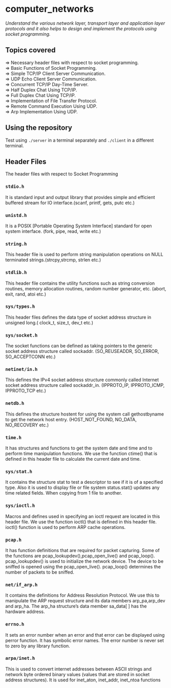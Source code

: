 # computer_networks
_Understand the various network layer, transport layer and application layer protocols and it also helps to design and implement the protocols using socket programming._

## Topics covered
=> Necessary header files with respect to socket programming. </br>
=> Basic Functions of Socket Programming. </br>
=> Simple TCP/IP Client Server Communication. </br>
=> UDP Echo Client Server Communication. </br>
=> Concurrent TCP/IP Day-Time Server. </br>
=> Half Duplex Chat Using TCP/IP. </br>
=> Full Duplex Chat Using TCP/IP. </br>
=> Implementation of File Transfer Protocol. </br>
=> Remote Command Execution Using UDP. </br>
=> Arp Implementation Using UDP. </br>

## Using the repository
Test using ```./server``` in a terminal separately and ```./client``` in a different terminal.

## Header Files
The header files with respect to Socket Programming

### ```stdio.h```
It is standard input and output library that provides simple and efficient buffered stream for IO interface.(scanf, printf, gets, putc etc.)

### ```unistd.h```
It is a POSIX [Portable Operating System Interface] standard for open system interface. (fork, pipe, read, write etc.)

### ```string.h```
This header file is used to perform string manipulation operations on NULL terminated strings.(strcpy,strcmp, strlen etc.)

### ```stdlib.h```
This header file contains the utility functions such as string conversion routines, memory allocation routines, random number generator, etc. (abort, exit, rand, atoi etc.)

### ```sys/types.h```
This header files defines the data type of socket address structure in unsigned long.( clock_t, size_t, dev_t etc.)

### ```sys/socket.h```
The socket functions can be defined as taking pointers to the generic socket address structure called sockaddr. (SO_REUSEADDR, SO_ERROR, SO_ACCEPTCONN etc.)

### ```netinet/in.h```
This defines the IPv4 socket address structure commonly called Internet socket address structure called sockaddr_in. (IPPROTO_IP, IPPROTO_ICMP, IPPROTO_TCP etc.)

### ```netdb.h```
This defines the structure hostent for using the system call gethostbyname to get the network host entry. (HOST_NOT_FOUND, NO_DATA, NO_RECOVERY etc.)

### ```time.h```
It has structures and functions to get the system date and time and to perform time manipulation functions. We use the function ctime() that is defined in this header file to calculate the current date and time.

### ```sys/stat.h```
It contains the structure stat to test a descriptor to see if it is of a specified type. Also it is used to display file or file system status.stat() updates any time related fields. When copying from 1 file to another.

### ```sys/ioctl.h```
Macros and defines used in specifying an ioctl request are located in this header file. We use the function ioctl() that is defined in this header file. ioctl() function is used to perform ARP cache operations.

### ```pcap.h```
It has function definitions that are required for packet capturing. Some of the functions are pcap_lookupdev(),pcap_open_live() and pcap_loop(). pcap_lookupdev() is used to initialize the network device. The device to be sniffed is opened using the pcap_open_live(). pcap_loop() determines the number of packets to be sniffed.

### ```net/if_arp.h```
It contains the definitions for Address Resolution Protocol. We use this to manipulate the ARP request structure and its data members arp_pa,arp_dev and arp_ha. The arp_ha structure’s data member sa_data[ ] has the hardware address.

### ```errno.h```
It sets an error number when an error and that error can be displayed using perror function. It has symbolic error names. The error number is never set to zero by any library function.

### ```arpa/inet.h```
This is used to convert internet addresses between ASCII strings and network byte ordered binary values (values that are stored in socket address structures). It is used for inet_aton, inet_addr, inet_ntoa functions
